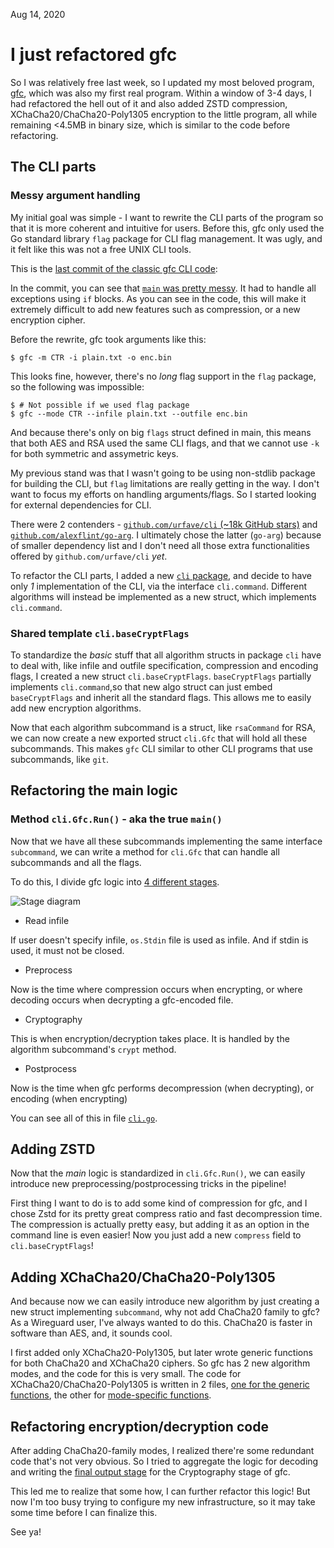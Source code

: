 Aug 14, 2020

# I just refactored gfc

So I was relatively free last week, so I updated my most beloved program, [gfc](http://github.com/artnoi43/gfc), which was also my first real program. Within a window of 3-4 days, I had refactored the hell out of it and also added ZSTD compression, XChaCha20/ChaCha20-Poly1305 encryption to the little program, all while remaining <4.5MB in binary size, which is similar to the code before refactoring.

## The CLI parts

### Messy argument handling

My initial goal was simple - I want to rewrite the CLI parts of the program so that it is more coherent and intuitive for users. Before this, gfc only used the Go standard library `flag` package for CLI flag management. It was ugly, and it felt like this was not a free UNIX CLI tools.

This is the [last commit of the classic gfc CLI code](https://github.com/artnoi43/gfc/tree/804d2d9347b8c38a7e442f800f1f77082f1386b7):

In the commit, you can see that [`main` was pretty messy](https://github.com/artnoi43/gfc/blob/804d2d9347b8c38a7e442f800f1f77082f1386b7/cmd/gfc/main.go). It had to handle all exceptions using `if` blocks. As you can see in the code, this will make it extremely difficult to add new features such as compression, or a new encryption cipher.

Before the rewrite, gfc took arguments like this:

    $ gfc -m CTR -i plain.txt -o enc.bin

This looks fine, however, there's no _long_ flag support in the `flag` package, so the following was impossible:

    $ # Not possible if we used flag package
    $ gfc --mode CTR --infile plain.txt --outfile enc.bin

And because there's only on big `flags` struct defined in main, this means that both AES and RSA used the same CLI flags, and that we cannot use `-k` for both symmetric and assymetric keys.

My previous stand was that I wasn't going to be using non-stdlib package for building the CLI, but `flag` limitations are really getting in the way. I don't want to focus my efforts on handling arguments/flags. So I started looking for external dependencies for CLI.

There were 2 contenders - [`github.com/urfave/cli` (~18k GitHub stars)](https://github.com/urfave/cli) and [`github.com/alexflint/go-arg`](https://github.com/alexflint/go-arg). I ultimately chose the latter (`go-arg`) because of smaller dependency list and I don't need all those extra functionalities offered by `github.com/urfave/cli` _yet_.

To refactor the CLI parts, I added a new [`cli` package](https://github.com/artnoi43/gfc/tree/stable/pkg/cli), and decide to have only _1_ implementation of the CLI, via the interface `cli.command`. Different algorithms will instead be implemented as a new struct, which implements `cli.command`.

### Shared template `cli.baseCryptFlags`

To standardize the _basic_ stuff that all algorithm structs in package `cli` have to deal with, like infile and outfile specification, compression and encoding flags, I created a new struct `cli.baseCryptFlags`. `baseCryptFlags` partially implements `cli.command`,so that new algo struct can just embed `baseCryptFlags` and inherit all the standard flags. This allows me to easily add new encryption algorithms.

Now that each algorithm subcommand is a struct, like `rsaCommand` for RSA, we can now create a new exported struct `cli.Gfc` that will hold all these subcommands. This makes `gfc` CLI similar to other CLI programs that use subcommands, like `git`.

## Refactoring the main logic

### Method `cli.Gfc.Run()` - aka the true `main()`

Now that we have all these subcommands implementing the same interface `subcommand`, we can write a method for `cli.Gfc` that can handle all subcommands and all the flags.

To do this, I divide gfc logic into [4 different stages](https://github.com/artnoi43/gfc/blob/develop/assets/excalidraw/handle.png?raw=true).

![Stage diagram](https://github.com/artnoi43/gfc/blob/develop/assets/excalidraw/handle.png?raw=true)

- Read infile

If user doesn't specify infile, `os.Stdin` file is used as infile. And if stdin is used, it must not be closed.

- Preprocess

Now is the time where compression occurs when encrypting, or where decoding occurs when decrypting a gfc-encoded file.

- Cryptography

This is when encryption/decryption takes place. It is handled by the algorithm subcommand's `crypt` method.

- Postprocess

Now is the time when gfc performs decompression (when decrypting), or encoding (when encrypting)

You can see all of this in file [`cli.go`](https://github.com/artnoi43/gfc/blob/stable/pkg/cli/cli.go).

## Adding ZSTD

Now that the _main_ logic is standardized in `cli.Gfc.Run()`, we can easily introduce new preprocessing/postprocessing tricks in the pipeline!

First thing I want to do is to add some kind of compression for gfc, and I chose Zstd for its pretty great compress ratio and fast decompression time. The compression is actually pretty easy, but adding it as an option in the command line is even easier! Now you just add a new `compress` field to `cli.baseCryptFlags`!

## Adding XChaCha20/ChaCha20-Poly1305

And because now we can easily introduce new algorithm by just creating a new struct implementing `subcommand`, why not add ChaCha20 family to gfc? As a Wireguard user, I've always wanted to do this. ChaCha20 is faster in software than AES, and, it sounds cool.

I first added only XChaCha20-Poly1305, but later wrote generic functions for both ChaCha20 and XChaCha20 ciphers. So gfc has 2 new algorithm modes, and the code for this is very small. The code for XChaCha20/ChaCha20-Poly1305 is written in 2 files, [one for the generic functions](https://github.com/artnoi43/gfc/blob/stable/pkg/gfc/gfc_chacha20.go), the other for [mode-specific functions](https://github.com/artnoi43/gfc/blob/stable/pkg/gfc/chacha20-poly1305.go).

## Refactoring encryption/decryption code

After adding ChaCha20-family modes, I realized there're some redundant code that's not very obvious. So I tried to aggregate the logic for decoding and writing the [final output stage](https://github.com/artnoi43/gfc/blob/stable/pkg/gfc/gfc_symmetric_aead.go) for the Cryptography stage of gfc.

This led me to realize that some how, I can further refactor this logic! But now I'm too busy trying to configure my new infrastructure, so it may take some time before I can finalize this.

See ya!

